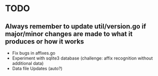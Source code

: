 # TODO

## Always remember to update util/version.go if major/minor changes are made to what it produces or how it works

- Fix bugs in affixes.go
- Experiment with sqlite3 database (challenge: affix recognition without additional data)
- Data file Updates (auto?)
